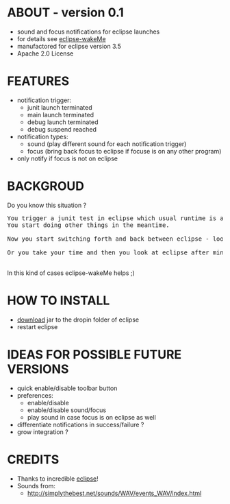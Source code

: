 ABOUT - version 0.1
=====
+ sound and focus notifications for eclipse launches
+ for details see [eclipse-wakeMe](http://github.com/jzillmann/eclipse-wakeMe)
+ manufactored for eclipse version 3.5
+ Apache 2.0 License

FEATURES
=====
+ notification trigger:
	+ junit launch terminated
	+ main launch terminated
	+ debug launch terminated
	+ debug suspend reached
+ notification types:
	+ sound (play different sound for each notification trigger)
	+ focus (bring back focus to eclipse if focuse is on any other program)
+ only notify if focus is not on eclipse


BACKGROUD
=====
Do you know this situation ? <br>
<pre>
You trigger a junit test in eclipse which usual runtime is about a couple of minutes.
You start doing other things in the meantime.<br>
Now you start switching forth and back between eclipse - looking if the test is already terminated - and doing other things.<br>
Or you take your time and then you look at eclipse after minutes only to realise that the test already crashed several seconds after starting it.
</pre>
<br>In this kind of cases eclipse-wakeMe helps ;)


HOW TO INSTALL
=====
+ [download](http://github.com/jzillmann/eclipse-wakeMe/downloads) jar to the dropin folder of eclipse
+ restart eclipse


IDEAS FOR POSSIBLE FUTURE VERSIONS
=====
+ quick enable/disable toolbar button
+ preferences:
	+ enable/disable
	+ enable/disable sound/focus
	+ play sound in case focus is on eclipse as well
+ differentiate notifications in success/failure ?
+ grow integration ?


CREDITS
=====
- Thanks to incredible [eclipse](http://www.eclipse.org/)!
- Sounds from:
	- http://simplythebest.net/sounds/WAV/events_WAV/index.html